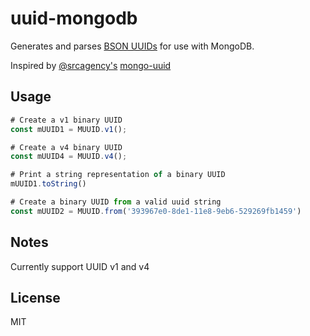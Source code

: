 # uuid-mongodb

Generates and parses [BSON UUIDs](https://docs.mongodb.com/manual/reference/method/UUID/) for use with MongoDB.

Inspired by [@srcagency's](https://github.com/srcagency) [mongo-uuid](https://github.com/srcagency/mongo-uuid)

## Usage

```javascript
# Create a v1 binary UUID
const mUUID1 = MUUID.v1();

# Create a v4 binary UUID
const mUUID4 = MUUID.v4();

# Print a string representation of a binary UUID
mUUID1.toString()

# Create a binary UUID from a valid uuid string
const mUUID2 = MUUID.from('393967e0-8de1-11e8-9eb6-529269fb1459')
```

## Notes

Currently support UUID v1 and v4

## License

MIT
